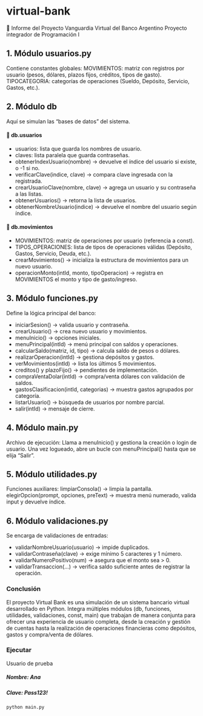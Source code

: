 # virtual-bank

📄 Informe del Proyecto
Vanguardia Virtual del Banco Argentino
Proyecto integrador de Programación I

## 1. Módulo usuarios.py

Contiene constantes globales:
MOVIMIENTOS: matriz con registros por usuario (pesos, dólares, plazos fijos, créditos, tipos de gasto).
TIPOCATEGORIA: categorías de operaciones (Sueldo, Depósito, Servicio, Gastos, etc.).

## 2. Módulo db

Aquí se simulan las “bases de datos” del sistema.

#### 📌 db.usuarios

- usuarios: lista que guarda los nombres de usuario.
- claves: lista paralela que guarda contraseñas.
- obtenerIndexUsuario(nombre) → devuelve el índice del usuario si existe, o -1 si no.
- verificarClave(indice, clave) → compara clave ingresada con la registrada.
- crearUsuarioClave(nombre, clave) → agrega un usuario y su contraseña a las listas.
- obtenerUsuarios() → retorna la lista de usuarios.
- obtenerNombreUsuario(indice) → devuelve el nombre del usuario según índice.

#### 📌 db.movimientos

- MOVIMIENTOS: matriz de operaciones por usuario (referencia a const).
- TIPOS_OPERACIONES: lista de tipos de operaciones válidas (Depósito, Gastos, Servicio, Deuda, etc.).
- crearMovimientos() → inicializa la estructura de movimientos para un nuevo usuario.
- operacionMonto(intId, monto, tipoOperacion) → registra en MOVIMIENTOS el monto y tipo de gasto/ingreso.

## 3. Módulo funciones.py

Define la lógica principal del banco:

- iniciarSesion() → valida usuario y contraseña.
- crearUsuario() → crea nuevo usuario y movimientos.
- menuInicio() → opciones iniciales.
- menuPrincipal(intId) → menú principal con saldos y operaciones.
- calcularSaldo(matriz, id, tipo) → calcula saldo de pesos o dólares.
- realizarOperacion(intId) → gestiona depósitos y gastos.
- verMovimientos(intId) → lista los últimos 5 movimientos.
- creditos() y plazoFijo() → pendientes de implementación.
- compraVentaDolar(intId) → compra/venta dólares con validación de saldos.
- gastosClasificacion(intId, categorias) → muestra gastos agrupados por categoría.
- listarUsuario() → búsqueda de usuarios por nombre parcial.
- salir(intId) → mensaje de cierre.

## 4. Módulo main.py

Archivo de ejecución:
Llama a menuInicio() y gestiona la creación o login de usuario.
Una vez logueado, abre un bucle con menuPrincipal() hasta que se elija “Salir”.

## 5. Módulo utilidades.py

Funciones auxiliares:
limpiarConsola() → limpia la pantalla.
elegirOpcion(prompt, opciones, preText) → muestra menú numerado, valida input y devuelve índice.

## 6. Módulo validaciones.py

Se encarga de validaciones de entradas:

- validarNombreUsuario(usuario) → impide duplicados.
- validarContraseña(clave) → exige mínimo 5 caracteres y 1 número.
- validarNumeroPositivo(num) → asegura que el monto sea > 0.
- validarTransaccion(...) → verifica saldo suficiente antes de registrar la operación.

### Conclusión

El proyecto Virtual Bank es una simulación de un sistema bancario virtual desarrollado en Python.
Integra múltiples módulos (db, funciones, utilidades, validaciones, const, main) que trabajan de manera conjunta para ofrecer una experiencia de usuario completa, desde la creación y gestión de cuentas hasta la realización de operaciones financieras como depósitos, gastos y compra/venta de dólares.

### Ejecutar

Usuario de prueba

##### Nombre: Ana

##### Clave: Pass123!

```py
python main.py
```
